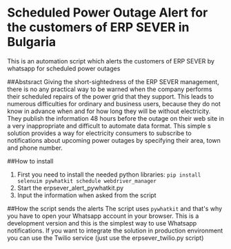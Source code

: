 # Scheduled Power Outage Alert for the customers of ERP SEVER in Bulgaria
This is an automation script which alerts the customers of ERP SEVER by whatsapp for scheduled power outages

##Abstsract
Giving the short-sightedness of the ERP SEVER management, there is no any practical way to be warned when the company performs their scheduled repairs of the power grid that they support. This leads to numerous difficulties for ordinary and business users, because they do not know in advance when and for how long they will be without electricity. They publish the information 48 hours before the outage on their web site in  a very inappropriate and difficult to automate data format. This simple s solution provides a way for electricity consumers to subscribe to notifications about upcoming power outages by specifying their area, town and phone number.

##How to install
1. First you need to install the needed python libraries: `pip install selenuim pywhatkit schedule webdriver_manager`
2. Start the erpsever_alert_pywhatkit.py
3. Input the information when asked from the script

##How the script sends the alerts
The script uses `pywhatkit` and that's why you have to open your Whatsapp account in your browser. This is a development version and this is the simplest way to use Whatsapp notifications. If you want to integrate the solution in production environment you can use the Twilio service (just use the erpsever_twilio.py script)
